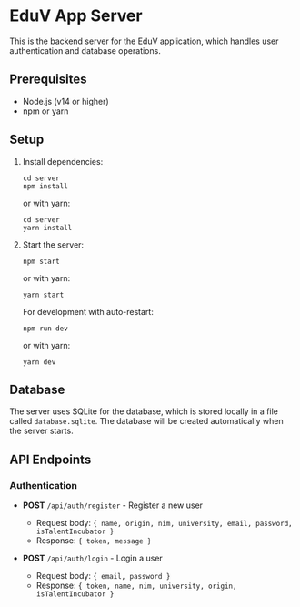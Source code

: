 # EduV App Server

This is the backend server for the EduV application, which handles user authentication and database operations.

## Prerequisites

- Node.js (v14 or higher)
- npm or yarn

## Setup

1. Install dependencies:
   ```
   cd server
   npm install
   ```
   or with yarn:
   ```
   cd server
   yarn install
   ```

2. Start the server:
   ```
   npm start
   ```
   or with yarn:
   ```
   yarn start
   ```

   For development with auto-restart:
   ```
   npm run dev
   ```
   or with yarn:
   ```
   yarn dev
   ```

## Database

The server uses SQLite for the database, which is stored locally in a file called `database.sqlite`. The database will be created automatically when the server starts.

## API Endpoints

### Authentication

- **POST** `/api/auth/register` - Register a new user
  - Request body: `{ name, origin, nim, university, email, password, isTalentIncubator }`
  - Response: `{ token, message }`

- **POST** `/api/auth/login` - Login a user
  - Request body: `{ email, password }`
  - Response: `{ token, name, nim, university, origin, isTalentIncubator }` 